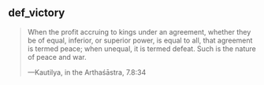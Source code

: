 ## def_victory
> When the profit accruing to kings under an agreement, whether they be of equal, inferior, or superior power, is equal to all, that agreement is termed peace; when unequal, it is termed defeat. Such is the nature of peace and war.
> 
> —Kautilya, in the Arthaśāstra, 7.8:34